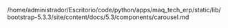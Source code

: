 /home/administrador/Escritorio/code/python/apps/maq_tech_erp/static/lib/bootstrap-5.3.3/site/content/docs/5.3/components/carousel.md